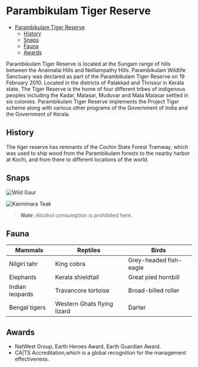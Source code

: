 # Parambikulam Tiger Reserve

- [Parambikulam Tiger Reserve](#parambikulam-tiger-reserve)
  - [History](#history)
  - [Snaps](#snaps)
  - [Fauna](#fauna)
  - [Awards](#awards)

Parambikulam Tiger Reserve is located at the Sungam range of hills between the Anaimalai Hills and Nelliampathy Hills. Parambikulam Wildlife Sanctuary was declared as part of the Parambikulam Tiger Reserve on 19 February 2010. Located in the districts of Palakkad and Thrissur in Kerala state. The Tiger Reserve is the home of four different tribes of indigenous peoples including the Kadar, Malasar, Muduvar and Mala Malasar settled in six colonies. Parambikulam Tiger Reserve implements the Project Tiger scheme along with various other programs of the Government of India and the Government of Kerala.

## History
The tiger reserve has remnants of the Cochin State Forest Tramway, which was used to ship wood from the Parambikulam forests to the nearby harbor at Kochi, and from there to different locations of the world.

## Snaps


![Wild Gaur](https://upload.wikimedia.org/wikipedia/commons/thumb/f/f4/Indian_Bison_%28Gaur%29.jpg/220px-Indian_Bison_%28Gaur%29.jpg)


![Kannimara Teak](https://upload.wikimedia.org/wikipedia/commons/thumb/e/eb/Kannimara_Teak_Parambikulam_003.jpg/220px-Kannimara_Teak_Parambikulam_003.jpg)


> ___Note___: Alcohol consumption is prohibited here.

## Fauna
Mammals | Reptiles  | Birds 
---|---|---
Nilgiri tahr|King cobra|Grey-headed fish-eagle
Elephants|Kerala shieldtail|Great pied hornbill
Indian leopards|Travancore tortoise|Broad-billed roller
Bengal tigers|Western Ghats flying lizard|Darter

## Awards
* NatWest Group, Earth Heroes Award, Earth Guardian Award.
* CA|TS Accreditation,which is a global recognition for the management effectiveness.
